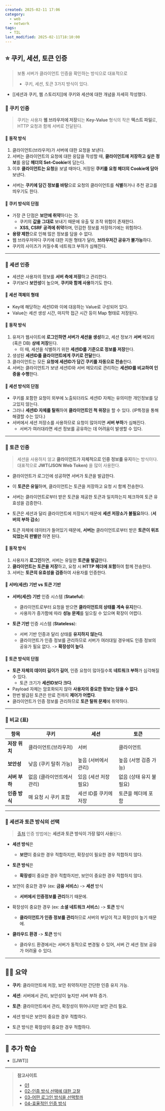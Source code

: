 ```yaml
---
created: 2025-02-11 17:06
category:
  - web
  - network
tags:
  - TIL
last_modified: 2025-02-11T18:10:00
---
```

## ⭐ 쿠키, 세션, 토큰 인증
> 보통 서버가 클라이언트 인증을 확인하는 방식으로 대표적으로
> - 쿠키, 세션, 토큰 3가지 방식이 있다.

- [[세션과 쿠키, 웹 스토리지]]에 쿠키와 세션에 대한 개념을 자세히 작성했다. 
### 🍪 쿠키 인증
> 쿠키는 사용자 **웹 브라우저에 저장**되는 **Key-Value** 형식의 작은 **텍스트 파일**로, HTTP 요청과 함께 서버로 전달된다.
#### 🍬 동작 방식
1. 클라이언트(브라우저)가 서버에 대한 요청을 보낸다.
2. 서버는 클라이언트의 요청에 대한 응답을 작성할 때, **클라이언트에 저장하고 싶은 정보**를 응답 **헤더의 Set-Cookie**에 담는다.
3. 이후 **클라이언트는 요청**을 보낼 때마다, 저장된 **쿠키를 요청 헤더의 Cookie에 담아** 보낸다.
- 서버는 **쿠키에 담긴 정보를 바탕**으로 요청의 클라이언트를 **식별**하거나 추천 광고를 띄우기도 한다.
#### 🍬 쿠키 방식의 단점
- 가장 큰 단점은 **보안에 취약**하다는 것. 
	- 쿠키의 **값을 그대로** 보내기 때문에 유출 및 조작 위험이 존재한다.
	- **XSS, CSRF 공격에 취약**하며, 민감한 정보를 저장하기에는 위험하다.
- **용량 제한**으로 인해 많은 정보를 담을 수 없다.
- 웹 브라우저마다 쿠키에 대한 지원 형태가 달라, **브라우저간 공유가 불가능**하다.
- 쿠키의 사이즈가 커질수록 네트워크 부하가 심해진다.
---
### 🍪 세션 인증
- 세션은 사용자의 정보를 **서버 측에 저장**하고 관리한다.
- 쿠키보다 **보안성**이 높으며, **쿠키와 함께 사용**하기도 한다.

#### 🍬 세션 객체의 형태
- Key에 해당하는 세션ID와 이에 대응하는 Value로 구성되어 있다.
- Value는 세션 생성 시간, 마지막 접근 시간 등이 Map 형태로 저장된다.

#### 🍬 동작 방식
1. 유저가 웹사이트에 **로그인하면 서버가 세션을 생성**하고, 세션 정보가 **서버** 메모리(혹은 DB) **상에 저장**된다.
	- 이 때, 세션을 식별하기 위한 **세션ID를 기준으로 정보를 저장**한다.
2. 생성된 **세션ID를 클라이언트에게 쿠키로 전달**한다.
3. 클라이언트는 모든 **요청에 세션ID가 담긴 쿠키를 자동으로 전송**한다.
4. 서버는 클라이언트가 보낸 세션ID와 서버 메모리로 관리하는 **세션ID를 비교하여 인증을 수행**한다.

#### 🍬 세션 방식의 단점
- 쿠키를 포함한 요청이 외부에 노출되더라도 세션ID 자체는 유의미한 개인정보를 담고있지 않는다.
- 그러나 **세션ID 자체를 탈취**하여 **클라이언트인 척 위장**을 할 수 있다. (IP특정을 통해 해결할 수는 있다.)
- 서버에서 세션 저장소를 사용하므로 요청이 많아지면 **서버 부하**가 심해진다.
	- 서버가 여러대라면 세션 정보를 공유하는 데 어려움이 발생할 수 있다.
---
### 🍪 토큰 인증
> 세션을 사용하지 않고 **클라이언트가 자체적으로 인증 정보를 유지**하는 방식이다. 
> 대표적으로 **JWT(JSON Web Token)** 을 많이 사용한다.

- 클라이언트가 로그인에 성공하면 서버가 토큰을 발급한다. 
- 이 **토큰은 유일**하며, 클라이언트는 토큰을 저장하고 요청 시 함께 전송한다.
- 서버는 클라이언트로부터 받은 토큰을 제공한 토큰과 일치하는지 체크하여 토큰 유효성을 검증한다.

- 토큰은 세션과 달리 클라이언트에 저장되기 때문에 **세션 저장소가 불필요**하다. (**서버의 부하 감소**)
- 토큰 자체에 데이터가 들어있기 때문에, **서버는** 클라이언트로부터 받은 **토큰이 위조되었는지 판별만** 하면 된다.

#### 🍬 동작 방식
1. 사용자가 **로그인**하면, 서버는 유일한 **토큰을 발급**한다.
2. **클라이언트는 토큰을 저장**하고, 요청 시 **HTTP 헤더에 포함**하여 함께 전송한다.
3. 서버는 **토큰의 유효성을 검증**하여 사용자를 인증한다.

#### 🍬 서버(세션) 기반 vs 토큰 기반
- **서버(세션) 기반** 인증 시스템 (**Stateful**):
	- 클라이언트로부터 요청을 받으면 **클라이언트의 상태를 계속 유지**한다.
	- 사용자가 증가함에 따라 **성능 문제**를 일으킬 수 있으며 확장이 어렵다.

- **토큰 기반** 인증 시스템 (**Stateless**):
	- 서버 기반 인증과 달리 상태를 **유지하지 않는다**.
	- 클라이언트가 인증 정보를 관리하므로 서버가 여러대일 경우에도 인증 정보의 공유가 필요 없다. -> **확장성이 높다**.

#### 🍬 토큰 방식의 단점
- **토큰 자체의 데이터 길이가 길어**, 인증 요청이 많아질수록 **네트워크 부하**가 심각해질 수 있다.
	- 토큰 크기가 **세션ID보다 크다**.
- Payload 자체는 암호화되지 않아 **사용자의 중요한 정보는 담을 수 없다**.
- 한번 발급된 토큰은 만료 전까지 **제어가 어렵다**.
- 클라이언트가 인증 정보를 관리하므로 **토큰 탈취 문제**에 취약하다.
---
### 🍪 비교 (표)

| 항목        | 쿠키              | 세션            | 토큰             |
| --------- | --------------- | ------------- | -------------- |
| **저장 위치** | 클라이언트(브라우저)     | 서버            | 클라이언트          |
| **보안성**   | 낮음 (쿠키 탈취 가능)   | 높음 (서버에서 관리)  | 높음 (서명 검증 가능)  |
| **서버 부하** | 없음 (클라이언트에서 관리) | 있음 (세션 저장 필요) | 없음 (상태 유지 불필요) |
| **인증 방식** | 매 요청 시 쿠키 포함    | 세션 ID를 쿠키에 저장 | 토큰을 헤더에 포함     |

---
### 🍪 세션과 토큰 방식의 선택
> [출처](https://f-lab.kr/insight/session-vs-token-authentication-20240821)
> 인증 방법에는 **세션과 토큰 방식이 가장 많이 사용**된다.

- **세션 방식**은
	- **보안**이 중요한 경우 적합하지만, 확장성이 필요한 경우 적합하지 않다.
- **토큰 방식**은
	- **확장성**이 중요한 경우 적합하지만, 보안이 중요한 경우 적합하지 않다.

- 보안이 중요한 경우 (ex: **금융 서비스**) -> **세션** 방식
	- **서버에서 인증정보를 관리**하기 때문에.

- 확장성이 중요한 경우 (ex: **소셜 네트워크 서비스**) -> **토큰** 방식
	- **클라이언트가 인증 정보를 관리**하므로 서버의 부담이 적고 확장성이 높기 때문에.

- **클라우드 환경** -> **토큰** 방식
	- 클라우드 환경에서는 서버가 동적으로 변경될 수 있어, 서버 간 세션 정보 공유가 어려울 수 있다.
---
## 🧙‍♂️ 요약
- **쿠키**: 클라이언트에 저장, 보안 취약하지만 간단한 인증 유지 가능.
- **세션**: 서버에서 관리, 보안성이 높지만 서버 부하 증가.
- **토큰**: 클라이언트에서 관리, 확장성이 뛰어나지만 보안 관리 필요.

- 세션 방식은 보안이 중요한 경우 적합하다.
- 토큰 방식은 확장성이 중요한 경우 적합하다.
---
## 📝 추가 학습
- [[JWT]]
---
> **참고사이트**
> - [01]()
> - [02-인증 방식 선택에 대한 고찰](https://farmfarm1223.tistory.com/105)
> - [03-어떤 로그인 방식을 선택할까](https://velog.io/@hyeok_1212/%EC%96%B4%EB%96%A4-%EB%A1%9C%EA%B7%B8%EC%9D%B8-%EB%B0%A9%EC%8B%9D%EC%9D%84-%EC%84%A0%ED%83%9D%ED%95%B4%EC%95%BC-%ED%95%A0%EA%B9%8C)
> - [04-효율적인 인증 방식](https://f-lab.kr/insight/session-vs-token-authentication-20240821)
